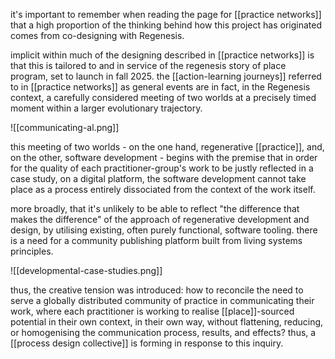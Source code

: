 it's important to remember when reading the page for [[practice networks]] that a high proportion of the thinking behind how this project has originated comes from co-designing with Regenesis. 

implicit within much of the designing described in [[practice networks]] is that this is tailored to and in service of the regenesis story of place program, set to launch in fall 2025. the [[action-learning journeys]] referred to in [[practice networks]] as general events are in fact, in the Regenesis context, a carefully considered meeting of two worlds at a precisely timed moment within a larger evolutionary trajectory. 

![[communicating-al.png]]

this meeting of two worlds - on the one hand, regenerative [[practice]], and, on the other, software development - begins with the premise that in order for the quality of each practitioner-group's work to be justly reflected in a case study, on a digital platform, the software development cannot take place as a process entirely dissociated from the context of the work itself. 

more broadly, that it's unlikely to be able to reflect "the difference that makes the difference" of the approach of regenerative development and design, by utilising existing, often purely functional, software tooling. there is a need for a community publishing platform built from living systems principles.

![[developmental-case-studies.png]]

thus, the creative tension was introduced: how to reconcile the need to serve a globally distributed community of practice in communicating their work, where each practitioner is working to realise [[place]]-sourced potential in their own context, in their own way, without flattening, reducing, or homogenising the communication process, results, and effects? thus, a [[process design collective]] is forming in response to this inquiry.
